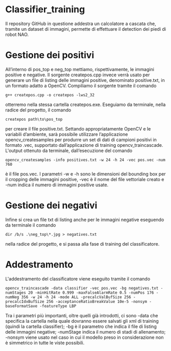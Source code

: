 # Classifier_training
Il repository GitHub in questione addestra un calcolatore a cascata che, tramite un dataset di immagini, permette di effettuare il detection dei piedi di robot NAO.

# Gestione dei positivi
All’interno di pos_top e neg_top mettiamo, rispettivamente, le immagini positive e negative.
Il sorgente createpos.cpp invece verrà usato per generare un file di listing delle immagini positive, denominato positive.txt, in un formato adatto a OpenCV. 
Compiliamo il sorgente tramite il comando 
```
g++ createpos.cpp -o createpos -lws2_32
```
otterremo nella stessa cartella createpos.exe. Eseguiamo da terminale, nella radice del progetto, il comando 
```
createpos path\to\pos_top
```
per creare il file positive.txt. Settando appropriatamente OpenCV e le variabili d’ambiente, sarà possibile utilizzare l’applicazione opencv_createsamples per produrre un set di dati di campioni positivi in formato .vec, supportato dall’applicazione di training opencv_traincascade. 
L'output ottenuto da terminale, dall’esecuzione del comando 
```
opencv_createsamples -info positives.txt -w 24 -h 24 -vec pos.vec -num 760
```
è il file pos.vec. 
I parametri -w e -h sono le dimensioni del bounding box per il cropping delle immagini positive, -vec è il nome del file vettoriale creato e -num indica il numero di immagini positive usate.

# Gestione dei negativi
Infine si crea un file txt di listing anche per le immagini negative eseguendo da terminale il comando 
```
dir /b/s .\neg_top\*.jpg > negatives.txt
```
nella radice del progetto, e si passa alla fase di training del classificatore.

# Addestramento
L'addestramento del classificatore viene eseguito tramite il comando 

```
opencv_traincascade -data classifier -vec pos.vec -bg negatives.txt -numStages 20 -minHitRate 0.999 -maxFalseAlarmRate 0.5 -numPos 176 -numNeg 356 -w 24 -h 24 -mode ALL -precalcValBufSize 256 -precalcIdxBufSize 256 -acceptanceRatioBreakValue 10e-5 -nonsym -baseFormatSave -featureType LBP
```

Tra i parametri più importanti, oltre quelli già introdotti, ci sono -data che specifica la cartella nella quale dovranno essere salvati gli xml di training (quindi la cartella classifier); -bg è il parametro che indica il file di listing delle immagini negative; -numStage indica il numero di stadi di allenamento; -nonsym viene usato nel caso in cui il modello preso in considerazione non è simmetrico in tutte le viste possibili. 
